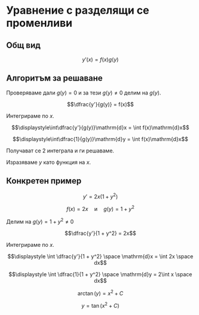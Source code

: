 # Уравнение с разделящи се променливи

## Общ вид

$$y'(x) = f(x)g(y)$$

## Алгоритъм за решаване

Проверяваме дали $g(y) = 0$ и за тези $g(y) \ne 0$ делим на $g(y)$.

$$\dfrac{y'}{g(y)} = f(x)$$

Интегрираме по $x$.

$$\displaystyle\int\dfrac{y'}{g(y)}\mathrm{d}x = \int f(x)\mathrm{d}x$$

$$\displaystyle\int\dfrac{1}{g(y)}\mathrm{d}y = \int f(x)\mathrm{d}x$$

Получават се 2 интеграла и ги решаваме.

Изразяваме $y$ като функция на $x$.

## Конкретен пример

$$y' = 2x(1 + y^2)$$

$$f(x) = 2x \quad\text{и}\quad g(y) = 1 + y^2$$

Делим на $g(y) = 1 + y^2 \ne 0$

$$\dfrac{y'}{1 + y^2} = 2x$$

Интегрираме по $x$.

$$\displaystyle \int \dfrac{y'}{1 + y^2} \space \mathrm{d}x = \int 2x \space dx$$

$$\displaystyle \int \dfrac{1}{1 + y^2} \space \mathrm{d}y = 2\int x \space dx$$

$$\arctan(y) = x^2 + C$$

$$y = \tan(x^2 + C)$$
